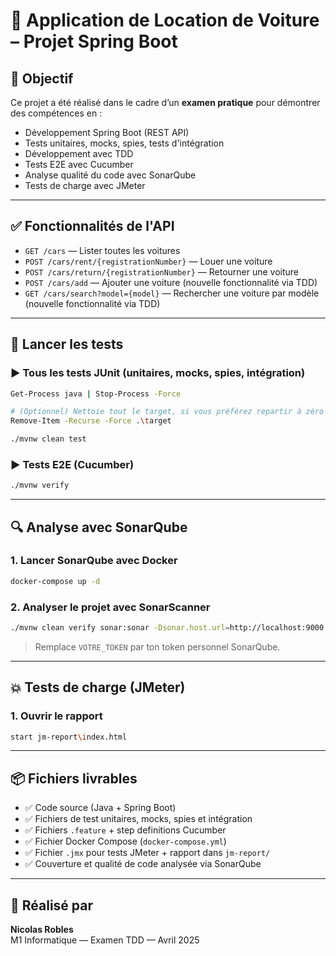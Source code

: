 # 🚗 Application de Location de Voiture – Projet Spring Boot

## 🎯 Objectif

Ce projet a été réalisé dans le cadre d’un **examen pratique** pour démontrer des compétences en :

- Développement Spring Boot (REST API)
- Tests unitaires, mocks, spies, tests d'intégration
- Développement avec TDD
- Tests E2E avec Cucumber
- Analyse qualité du code avec SonarQube
- Tests de charge avec JMeter

---

## ✅ Fonctionnalités de l'API

- `GET /cars` — Lister toutes les voitures
- `POST /cars/rent/{registrationNumber}` — Louer une voiture
- `POST /cars/return/{registrationNumber}` — Retourner une voiture
- `POST /cars/add` — Ajouter une voiture (nouvelle fonctionnalité via TDD)
- `GET /cars/search?model={model}` — Rechercher une voiture par modèle (nouvelle fonctionnalité via TDD)

---

## 🧪 Lancer les tests

### ▶️ Tous les tests JUnit (unitaires, mocks, spies, intégration)

```bash
Get-Process java | Stop-Process -Force

# (Optionnel) Nettoie tout le target, si vous préférez repartir à zéro
Remove-Item -Recurse -Force .\target

./mvnw clean test
```

### ▶️ Tests E2E (Cucumber)

```bash
./mvnw verify
```

---

## 🔍 Analyse avec SonarQube

### 1. Lancer SonarQube avec Docker

```bash
docker-compose up -d
```

### 2. Analyser le projet avec SonarScanner

```bash
./mvnw clean verify sonar:sonar -Dsonar.host.url=http://localhost:9000 -Dsonar.login=VOTRE_TOKEN
```

> Remplace `VOTRE_TOKEN` par ton token personnel SonarQube.

---

## 💥 Tests de charge (JMeter)

### 1. Ouvrir le rapport

```bash
start jm-report\index.html
```

---

## 📦 Fichiers livrables

- ✅ Code source (Java + Spring Boot)
- ✅ Fichiers de test unitaires, mocks, spies et intégration
- ✅ Fichiers `.feature` + step definitions Cucumber
- ✅ Fichier Docker Compose (`docker-compose.yml`)
- ✅ Fichier `.jmx` pour tests JMeter + rapport dans `jm-report/`
- ✅ Couverture et qualité de code analysée via SonarQube

---

## 🙌 Réalisé par

**Nicolas Robles**  
M1 Informatique — Examen TDD — Avril 2025
